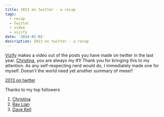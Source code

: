 ```yaml
---
title: 2013 on twitter - a recap
tags:
  - recap
  - Twitter
  - video
  - vizify
date: '2014-01-02'
description: 2013 on twitter - a recap
---
```


[Vizify][0] makes a video out of the posts you have made on twitter in the last year. [Christina][1], you are always my \#1! Thank you for bringing this to my attention. As any self-respecting nerd would do, I immediately made one for myself. Doesn't the world need yet another summary of meee!!

[2013 on twitter][2]

Thanks to my top followers

1. [Christina][1]
2. [Ray Lian][3]
3. [Dave Kell][4]


[0]: http://vizify.com/
[1]: https://twitter.com/tinaferan
[2]: https://www.vizify.com/shivanand/twitter-video
[3]: https://twitter.com/ray_lian
[4]: https://twitter.com/covivant
